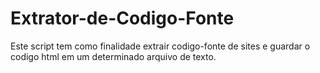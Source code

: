 # Extrator-de-Codigo-Fonte
Este script tem como finalidade extrair codigo-fonte de sites e guardar o codigo html em um determinado arquivo de texto.

